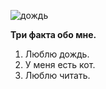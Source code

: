 ![дождь]([https://www.google.com/url?sa=i&url=https%3A%2F%2Fwww.bbc.com%2Frussian%2Ffeatures-48600628&psig=AOvVaw1yYre3qkSjyh3sni43R4tT&ust=1711410697963000&source=images&cd=vfe&opi=89978449&ved=0CBIQjRxqFwoTCNDYi-iLjoUDFQAAAAAdAAAAABAE](https://www.google.com/url?sa=i&url=https%3A%2F%2Fria.ru%2F20081124%2F155788447.html&psig=AOvVaw2wvWAADgFG6LTApzfwqdOf&ust=1711411956774000&source=images&cd=vfe&opi=89978449&ved=0CBIQjRxqFwoTCKim_L-QjoUDFQAAAAAdAAAAABAE)https://www.google.com/url?sa=i&url=https%3A%2F%2Fria.ru%2F20081124%2F155788447.html&psig=AOvVaw2wvWAADgFG6LTApzfwqdOf&ust=1711411956774000&source=images&cd=vfe&opi=89978449&ved=0CBIQjRxqFwoTCKim_L-QjoUDFQAAAAAdAAAAABAE)

**Три факта обо мне.**
1. Люблю дождь.
2. У меня есть кот.
3. Люблю читать.
